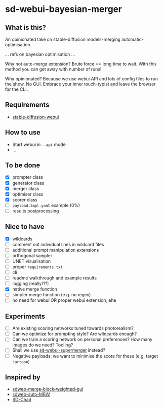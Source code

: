 # sd-webui-bayesian-merger

## What is this?

An opinionated take on stable-diffusion models-merging automatic-optimisation.

... refs on bayesian optimisation ...

Why not auto-merge extension? Brute force == long time to wait. With this method you can get away with <X> number of runs!

Why opinionated? Because we use webui API and lots of config files to run the show. No GUI. 
Embrace your inner touch-typist and leave the browser for the CLI.

## Requirements

- [stable-diffusion-webui](https://github.com/AUTOMATIC1111/stable-diffusion-webui)

## How to use

- Start webui in `--api` mode
- ...

## To be done

- [x] prompter class
- [x] generator class
- [x] merger class
- [x] optimiser class
- [x] scorer class
- [ ] `payload.tmpl.yaml` example (0%)
- [ ] results postprocessing

## Nice to have

- [x] wildcards
- [ ] comment out individual lines in wildcard files
- [ ] additional prompt manipulation extensions
- [ ] orthogonal sampler
- [ ] UNET visualisation
- [ ] proper `requirements.txt`
- [ ] cli
- [ ] readme walkthrough and example results
- [ ] logging (really?!?)
- [x] native merge function
- [ ] simpler merge function (e.g. no regex)
- [ ] no need for webui OR proper webui extension, ehe

## Experiments

- [ ] Are existing scoring networks tuned towards photorealism?
- [ ] Can we optimize for prompting style? Are wildcards enough?
- [ ] Can we train a scoring network on personal preferences? How many images do we need? Tooling?
- [ ] Shall we use [sd-webui-supermerger](https://github.com/hako-mikan/sd-webui-supermerger) instead?
- [ ] Negative payloads: we want to minimise the score for these (e.g. target `cartoon`)

## Inspired by

- [sdweb-merge-block-weighted-gui](https://github.com/bbc-mc/sdweb-merge-block-weighted-gui)
- [sdweb-auto-MBW](https://github.com/Xerxemi/sdweb-auto-MBW)
- [SD-Chad](git@github.com:grexzen/SD-Chad.git)
